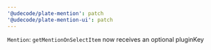 ```yaml
---
'@udecode/plate-mention': patch
'@udecode/plate-mention-ui': patch
---
```


`Mention`: `getMentionOnSelectItem` now receives an optional pluginKey
